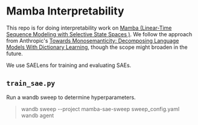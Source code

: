# Mamba Interpretability

This repo is for doing interpretability work on [Mamba (Linear-Time Sequence Modeling with Selective State Spaces
)](https://arxiv.org/abs/2312.00752). We follow the approach from Anthropic's [Towards Monosemanticity: Decomposing Language Models With Dictionary Learning](https://transformer-circuits.pub/2023/monosemantic-features/index.html), though the scope might broaden in the future.

We use SAELens for training and evaluating SAEs.

## `train_sae.py`

Run a wandb sweep to determine hyperparameters.

> wandb sweep --project mamba-sae-sweep sweep_config.yaml
> wandb agent <sweep id printed by previous command>
